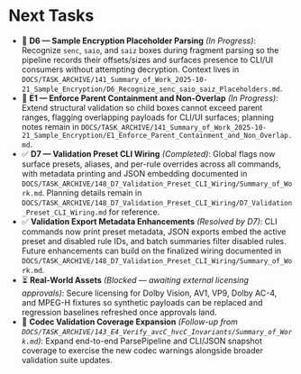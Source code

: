# Next Tasks

- 🚧 **D6 — Sample Encryption Placeholder Parsing** _(In Progress)_: Recognize `senc`, `saio`, and `saiz` boxes during fragment parsing so the pipeline records their offsets/sizes and surfaces presence to CLI/UI consumers without attempting decryption. Context lives in `DOCS/TASK_ARCHIVE/141_Summary_of_Work_2025-10-21_Sample_Encryption/D6_Recognize_senc_saio_saiz_Placeholders.md`.
- 🚧 **E1 — Enforce Parent Containment and Non-Overlap** _(In Progress)_: Extend structural validation so child boxes cannot exceed parent ranges, flagging overlapping payloads for CLI/UI surfaces; planning notes remain in `DOCS/TASK_ARCHIVE/141_Summary_of_Work_2025-10-21_Sample_Encryption/E1_Enforce_Parent_Containment_and_Non_Overlap.md`.
- ✅ **D7 — Validation Preset CLI Wiring** _(Completed)_: Global flags now surface presets, aliases, and per-rule overrides across all commands, with metadata printing and JSON embedding documented in `DOCS/TASK_ARCHIVE/148_D7_Validation_Preset_CLI_Wiring/Summary_of_Work.md`. Planning details remain in `DOCS/TASK_ARCHIVE/148_D7_Validation_Preset_CLI_Wiring/D7_Validation_Preset_CLI_Wiring.md` for reference.
- ✅ **Validation Export Metadata Enhancements** _(Resolved by D7)_: CLI commands now print preset metadata, JSON exports embed the active preset and disabled rule IDs, and batch summaries filter disabled rules. Future enhancements can build on the finalized wiring documented in `DOCS/TASK_ARCHIVE/148_D7_Validation_Preset_CLI_Wiring/Summary_of_Work.md`.
- ⏳ **Real-World Assets** _(Blocked — awaiting external licensing approvals)_: Secure licensing for Dolby Vision, AV1, VP9, Dolby AC-4, and MPEG-H fixtures so synthetic payloads can be replaced and regression baselines refreshed once approvals land.
- 🔁 **Codec Validation Coverage Expansion** _(Follow-up from `DOCS/TASK_ARCHIVE/143_E4_Verify_avcC_hvcC_Invariants/Summary_of_Work.md`)_: Expand end-to-end ParsePipeline and CLI/JSON snapshot coverage to exercise the new codec warnings alongside broader validation suite updates.
